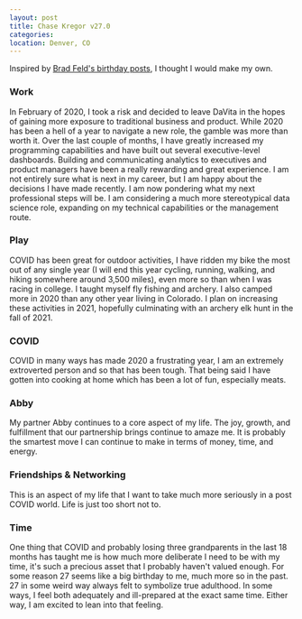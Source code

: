 ```yaml
---
layout: post
title: Chase Kregor v27.0
categories: 
location: Denver, CO
---
```


Inspired by [Brad Feld's birthday posts](https://feld.com/archives/2020/12/bfeld-v55-0.html), I thought I would make my own. 

### Work
In February of 2020, I took a risk and decided to leave DaVita in the hopes of gaining more exposure to traditional business and product. While 2020 has been a hell of a year to navigate a new role, the gamble was more than worth it. Over the last couple of months, I have greatly increased my programming capabilities and have built out several executive-level dashboards. Building and communicating analytics to executives and product managers have been a really rewarding and great experience. 
I am not entirely sure what is next in my career, but I am happy about the decisions I have made recently. I am now pondering what my next professional steps will be. I am considering a much more stereotypical data science role, expanding on my technical capabilities or the management route. 
### Play
COVID has been great for outdoor activities, I have ridden my bike the most out of any single year (I will end this year cycling, running, walking, and hiking somewhere around 3,500 miles), even more so than when I was racing in college. I taught myself fly fishing and archery. I also camped more in 2020 than any other year living in Colorado. I plan on increasing these activities in 2021, hopefully culminating with an archery elk hunt in the fall of 2021.
### COVID 
COVID in many ways has made 2020 a frustrating year, I am an extremely extroverted person and so that has been tough. That being said I have gotten into cooking at home which has been a lot of fun, especially meats. 
### Abby
My partner Abby continues to a core aspect of my life. The joy, growth, and fulfillment that our partnership brings continue to amaze me. It is probably the smartest move I can continue to make in terms of money, time, and energy.
### Friendships & Networking 
This is an aspect of my life that I want to take much more seriously in a post COVID world. Life is just too short not to. 
### Time
One thing that COVID and probably losing three grandparents in the last 18 months has taught me is how much more deliberate I need to be with my time, it's such a precious asset that I probably haven't valued enough. For some reason 27 seems like a big birthday to me, much more so in the past. 27 in some weird way always felt to symbolize true adulthood. In some ways, I feel both adequately and ill-prepared at the exact same time. Either way, I am excited to lean into that feeling. 

